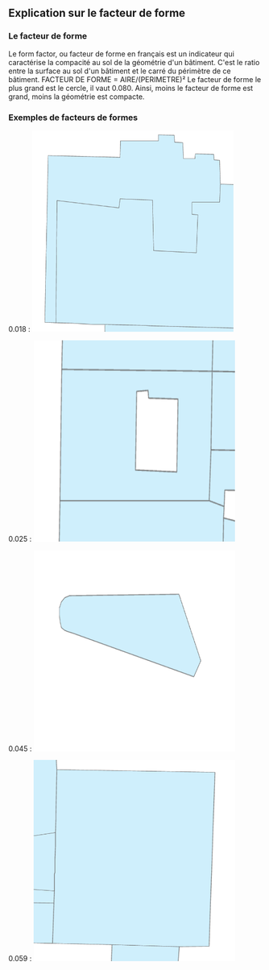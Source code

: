 ## Explication sur le facteur de forme

### Le facteur de forme
Le form factor, ou facteur de forme en français est un indicateur qui caractérise la compacité au sol de la géométrie d'un bâtiment.
C'est le ratio entre la surface au sol d'un bâtiment et le carré du périmètre de ce bâtiment.
FACTEUR DE FORME = AIRE/(PERIMETRE)²
Le facteur de forme le plus grand est le cercle, il vaut 0.080. Ainsi, moins le facteur de forme est grand, moins la géométrie est compacte.

### Exemples de facteurs de formes
0.018 :
<img src="/Annexes/FormFactor/0,018.PNG" alt="drawing" width="400" height="400"/>

0.025 :
<img src="/Annexes/FormFactor/0,025.PNG" alt="drawing" width="400" height="400"/>

0.045 :
<img src="/Annexes/FormFactor/0,045.PNG" alt="drawing" width="400" height="400"/>

0.059 :
<img src="/Annexes/FormFactor/0,059.PNG" alt="drawing" width="400" height="400"/>


